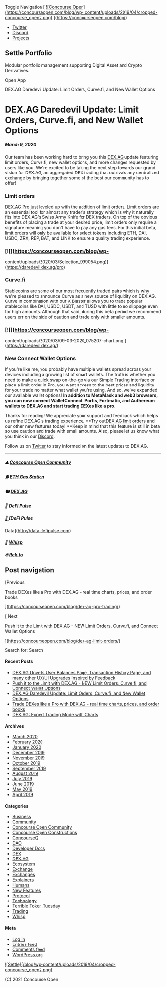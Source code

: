 Toggle Navigation [ [![Concourse Open](https://concourseopen.com/blog/wp-
content/uploads/2019/04/cropped-
concourse_open2.png)](https://concourseopen.com/blog/)
](https://concourseopen.com/blog/)

  * [Twitter](https://twitter.com/ConcourseOpen "Twitter")
  * [Discord](https://discord.gg/mzDxADE "Discord")
  * [Projects](https://concourseopen.com "Projects")

## Settle Portfolio

Modular portfolio management supporting Digital Asset and Crypto Derivatives.

Open App

DEX.AG Daredevil Update: Limit Orders, Curve.fi, and New Wallet Options

# DEX.AG Daredevil Update: Limit Orders, Curve.fi, and New Wallet Options

##### March 9, 2020

Our team has been working hard to bring you this
[DEX.AG](https://daredevil.dex.ag/pro) update featuring limit orders,
Curve.fi, new wallet options, and more changes requested by users like you.
We're excited to be taking the next step towards our grand vision for DEX.AG,
an aggregated DEX trading that outrivals any centralized exchange by bringing
together some of the best our community has to offer!

### Limit orders

[DEX.AG Pro](https://daredevil.dex.ag/pro) just leveled up with the addition
of limit orders. Limit orders are an essential tool for almost any trader's
strategy which is why it naturally fits into DEX.AG's Swiss Army Knife for DEX
traders. On top of the obvious benefits of placing a trade at your desired
price, limit orders only require a signature meaning you don't have to pay any
gas fees. For this initial beta, limit orders will only be available for
select tokens including ETH, DAI, USDC, ZRX, REP, BAT, and LINK to ensure a
quality trading experience.

### [![](https://concourseopen.com/blog/wp-
content/uploads/2020/03/Selection_999054.png)](https://daredevil.dex.ag/pro)

### Curve.fi

Stablecoins are some of our most frequently traded pairs which is why we're
pleased to announce Curve as a new source of liquidity on DEX.AG. Curve in
combination with our X Blaster allows you to trade popular stablecoins like
DAI, USDC, USDT, and TUSD with little to no slippage even for high amounts.
Although that said, during this beta period we recommend users err on the side
of caution and trade only with smaller amounts.

### [![](https://concourseopen.com/blog/wp-
content/uploads/2020/03/09-03-2020_075207-chart.png)](https://daredevil.dex.ag/)

### New Connect Wallet Options

If you're like me, you probably have multiple wallets spread across your
devices including a growing list of smart wallets. The truth is whether you
need to make a quick swap on-the-go via our Simple Trading interface or place
a limit order in Pro, you want access to the best prices and liquidity for
your trade no matter what wallet you're using. And so, we've expanded our
available wallet options! **In addition to MetaMask and web3 browsers, you can
now connect WalletConnect, Portis, Fortmatic, and Authereum wallets to DEX.AG
and start trading DEXes like a pro.**

Thanks for reading! We appreciate your support and feedback which helps us
refine DEX.AG's trading experience. **Try out[DEX.AG limit
orders](https://daredevil.dex.ag/pro) and our other new features today! **Keep
in mind that this feature is still in beta so use caution and trade with small
amounts. Also, please let us know what you think in our
[Discord](https://discord.gg/vSATe24).

Follow us on [Twitter](https://twitter.com/DEXAG_TokenWire) to stay informed
on the latest updates to DEX.AG.

* * *

##### ⛰ [Concourse Open Community​](https://concourseopen.com/)

##### ⛽ [ETH Gas Station](https://ethgasstation.info/)

##### 🐿 [DEX.AG](https://dex.ag/)

##### 🍇 [DeFi Pulse](https://defipulse.com/)

##### [🎣 ](http://data.concourseopen.com)[DeFi Pulse
Data](http://data.defipulse.com)

##### 💸 [Whisp](https://whisp.money/)

##### 🔥 [Rek.to](https://rek.to/)

## Post navigation

[Previous

Trade DEXes like a Pro with DEX.AG - real time charts, prices, and order books

](https://concourseopen.com/blog/dex-ag-pro-trading/)

[ Next

Push it to the Limit with DEX.AG - NEW Limit Orders, Curve.fi, and Connect
Wallet Options

](https://concourseopen.com/blog/dex-ag-limit-orders/)

Search for: Search

#### Recent Posts

  * [DEX.AG Unveils User Balances Page, Transaction History Page, and many other UX/UI Upgrades Inspired by Feedback](https://concourseopen.com/blog/dex-ag-ui-upgrades-balances-history/)
  * [Push it to the Limit with DEX.AG - NEW Limit Orders, Curve.fi, and Connect Wallet Options](https://concourseopen.com/blog/dex-ag-limit-orders/)
  * [DEX.AG Daredevil Update: Limit Orders, Curve.fi, and New Wallet Options](https://concourseopen.com/blog/dex-ag-daredevil-update-limit-orders/)
  * [Trade DEXes like a Pro with DEX.AG - real time charts, prices, and order books](https://concourseopen.com/blog/dex-ag-pro-trading/)
  * [DEX.AG: Expert Trading Mode with Charts](https://concourseopen.com/blog/dex-ag-expert-trading-beta/)

#### Archives

  * [March 2020](https://concourseopen.com/blog/2020/03/)
  * [February 2020](https://concourseopen.com/blog/2020/02/)
  * [January 2020](https://concourseopen.com/blog/2020/01/)
  * [December 2019](https://concourseopen.com/blog/2019/12/)
  * [November 2019](https://concourseopen.com/blog/2019/11/)
  * [October 2019](https://concourseopen.com/blog/2019/10/)
  * [September 2019](https://concourseopen.com/blog/2019/09/)
  * [August 2019](https://concourseopen.com/blog/2019/08/)
  * [July 2019](https://concourseopen.com/blog/2019/07/)
  * [June 2019](https://concourseopen.com/blog/2019/06/)
  * [May 2019](https://concourseopen.com/blog/2019/05/)
  * [April 2019](https://concourseopen.com/blog/2019/04/)

#### Categories

  * [Business](https://concourseopen.com/blog/category/business/)
  * [Community](https://concourseopen.com/blog/category/community/)
  * [Concourse Open Community](https://concourseopen.com/blog/category/concourse-open-community/)
  * [Concourse Open Constructions](https://concourseopen.com/blog/category/concourse-open-constructions/)
  * [ConcourseQ](https://concourseopen.com/blog/category/concourseq/)
  * [DAO](https://concourseopen.com/blog/category/dao/)
  * [Developer Docs](https://concourseopen.com/blog/category/developer-docs/)
  * [DEX](https://concourseopen.com/blog/category/dex/)
  * [DEX.AG](https://concourseopen.com/blog/category/dex-ag/)
  * [Ecosystem](https://concourseopen.com/blog/category/ecosystem/)
  * [Exchange](https://concourseopen.com/blog/category/exchange/)
  * [Exchanges](https://concourseopen.com/blog/category/exchanges/)
  * [Explainers](https://concourseopen.com/blog/category/explainers/)
  * [Humans](https://concourseopen.com/blog/category/humans/)
  * [New Features](https://concourseopen.com/blog/category/new-features/)
  * [Protocol](https://concourseopen.com/blog/category/protocol/)
  * [Technology](https://concourseopen.com/blog/category/technology/)
  * [Terrible Token Tuesday](https://concourseopen.com/blog/category/terrible-token-tuesday/)
  * [Trading](https://concourseopen.com/blog/category/trading/)
  * [Whisp](https://concourseopen.com/blog/category/whisp/)

#### Meta

  * [Log in](https://concourseopen.com/blog/wp-login.php)
  * [Entries feed](https://concourseopen.com/blog/feed/)
  * [Comments feed](https://concourseopen.com/blog/comments/feed/)
  * [WordPress.org](https://wordpress.org/)

[![Settle](/blog/wp-content/uploads/2019/04/cropped-
concourse_open2.png)](https://concourseopen.com)

(C) 2021 Concourse Open

